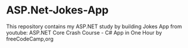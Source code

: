 # ASP.Net-Jokes-App
This repository contains my ASP.NET study by building Jokes App from youtube: ASP.NET Core Crash Course - C# App in One Hour by freeCodeCamp,org
